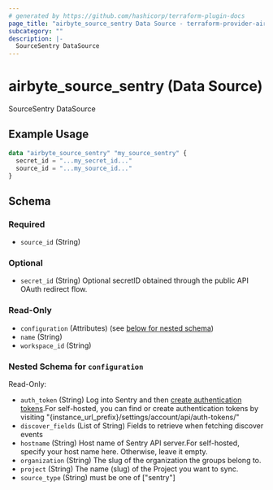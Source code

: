 ```yaml
---
# generated by https://github.com/hashicorp/terraform-plugin-docs
page_title: "airbyte_source_sentry Data Source - terraform-provider-airbyte"
subcategory: ""
description: |-
  SourceSentry DataSource
---
```


# airbyte_source_sentry (Data Source)

SourceSentry DataSource

## Example Usage

```terraform
data "airbyte_source_sentry" "my_source_sentry" {
  secret_id = "...my_secret_id..."
  source_id = "...my_source_id..."
}
```

<!-- schema generated by tfplugindocs -->
## Schema

### Required

- `source_id` (String)

### Optional

- `secret_id` (String) Optional secretID obtained through the public API OAuth redirect flow.

### Read-Only

- `configuration` (Attributes) (see [below for nested schema](#nestedatt--configuration))
- `name` (String)
- `workspace_id` (String)

<a id="nestedatt--configuration"></a>
### Nested Schema for `configuration`

Read-Only:

- `auth_token` (String) Log into Sentry and then <a href="https://sentry.io/settings/account/api/auth-tokens/">create authentication tokens</a>.For self-hosted, you can find or create authentication tokens by visiting "{instance_url_prefix}/settings/account/api/auth-tokens/"
- `discover_fields` (List of String) Fields to retrieve when fetching discover events
- `hostname` (String) Host name of Sentry API server.For self-hosted, specify your host name here. Otherwise, leave it empty.
- `organization` (String) The slug of the organization the groups belong to.
- `project` (String) The name (slug) of the Project you want to sync.
- `source_type` (String) must be one of ["sentry"]


